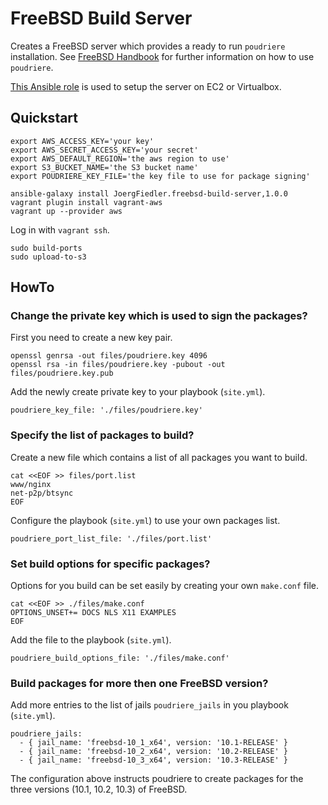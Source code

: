 # FreeBSD Build Server

Creates a FreeBSD server which provides a ready to run `poudriere` installation. See [FreeBSD Handbook](https://www.freebsd.org/doc/handbook/ports-poudriere.html) for further information on how to use `poudriere`.

[This Ansible role](https://github.com/JoergFiedler/freebsd-build-server) is used to setup the server on EC2 or Virtualbox.

## Quickstart

    export AWS_ACCESS_KEY='your key'
    export AWS_SECRET_ACCESS_KEY='your secret'
    export AWS_DEFAULT_REGION='the aws region to use'
    export S3_BUCKET_NAME='the S3 bucket name'
    export POUDRIERE_KEY_FILE='the key file to use for package signing'

    ansible-galaxy install JoergFiedler.freebsd-build-server,1.0.0
    vagrant plugin install vagrant-aws
    vagrant up --provider aws

Log in with `vagrant ssh`.

    sudo build-ports
    sudo upload-to-s3

## HowTo

### Change the private key which is used to sign the packages?

First you need to create a new key pair.

    openssl genrsa -out files/poudriere.key 4096
    openssl rsa -in files/poudriere.key -pubout -out files/poudriere.key.pub

Add the newly create private key to your playbook (`site.yml`).

    poudriere_key_file: './files/poudriere.key'

### Specify the list of packages to build?

Create a new file which contains a list of all packages you want to build.

    cat <<EOF >> files/port.list
    www/nginx
    net-p2p/btsync
    EOF

Configure the playbook (`site.yml`) to use your own packages list.

    poudriere_port_list_file: './files/port.list'

### Set build options for specific packages?

Options for you build can be set easily by creating your own `make.conf` file.

    cat <<EOF >> ./files/make.conf
    OPTIONS_UNSET+= DOCS NLS X11 EXAMPLES
    EOF

Add the file to the playbook (`site.yml`).

    poudriere_build_options_file: './files/make.conf'

### Build packages for more then one FreeBSD version?

Add more entries to the list of jails `poudriere_jails` in you playbook (`site.yml`).

    poudriere_jails:
      - { jail_name: 'freebsd-10_1_x64', version: '10.1-RELEASE' }
      - { jail_name: 'freebsd-10_2_x64', version: '10.2-RELEASE' }
      - { jail_name: 'freebsd-10_3_x64', version: '10.3-RELEASE' }

The configuration above instructs poudriere to create packages for the three versions (10.1, 10.2, 10.3) of FreeBSD.
